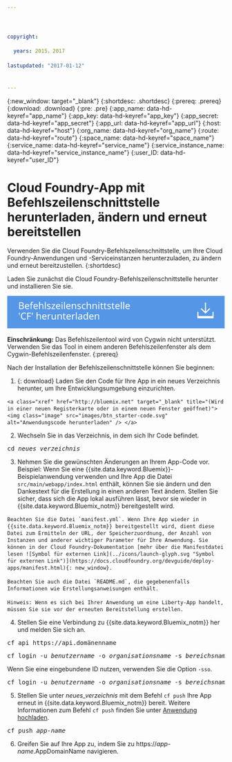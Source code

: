 ```yaml
---



copyright:

  years: 2015，2017

lastupdated: "2017-01-12"


---
```


{:new_window: target="_blank"}
{:shortdesc: .shortdesc}
{:prereq: .prereq}
{:download: .download}
{:pre: .pre}
{:app_name: data-hd-keyref="app_name"}
{:app_key: data-hd-keyref="app_key"}
{:app_secret: data-hd-keyref="app_secret"}
{:app_url: data-hd-keyref="app_url"}
{:host: data-hd-keyref="host"}
{:org_name: data-hd-keyref="org_name"}
{:route: data-hd-keyref="route"}
{:space_name: data-hd-keyref="space_name"}
{:service_name: data-hd-keyref="service_name"}
{:service_instance_name: data-hd-keyref="service_instance_name"}
{:user_ID: data-hd-keyref="user_ID"}

# Cloud Foundry-App mit Befehlszeilenschnittstelle herunterladen, ändern und erneut bereitstellen

Verwenden Sie die Cloud Foundry-Befehlszeilenschnittstelle, um Ihre Cloud Foundry-Anwendungen und -Serviceinstanzen herunterzuladen, zu ändern und erneut bereitzustellen.
{:shortdesc}

Laden Sie zunächst die Cloud Foundry-Befehlszeilenschnittstelle herunter und installieren Sie sie. 

<p>
<a class="xref" href="https://github.com/cloudfoundry/cli/releases" target="_blank" title="(Wird in einer neuen Registerkarte oder in einem neuen Fenster geöffnet)"><img class="image" src="images/btn_cf_commandline.svg" alt="Cloud Foundry-Befehlszeilenschnittstelle herunterladen" /> </a>
</p>

**Einschränkung:** Das Befehlszeilentool wird von Cygwin nicht unterstützt. Verwenden Sie das Tool in einem anderen Befehlszeilenfenster als dem Cygwin-Befehlszeilenfenster.
{:prereq}

Nach der Installation der Befehlszeilenschnittstelle können Sie beginnen:

  1. {: download} Laden Sie den Code für Ihre App in ein neues Verzeichnis herunter, um Ihre Entwicklungsumgebung einzurichten.
  
    <a class="xref" href="http://bluemix.net" target="_blank" title="(Wird in einer neuen Registerkarte oder in einem neuen Fenster geöffnet)"><img class="image" src="images/btn_starter-code.svg" alt="Anwendungscode herunterladen" /> </a>

  2. Wechseln Sie in das Verzeichnis, in dem sich Ihr Code befindet.

  <pre class="pre">cd <var class="keyword varname">neues_verzeichnis</var></pre>

  3.  Nehmen Sie die gewünschten Änderungen an Ihrem App-Code vor. Beispiel: Wenn Sie eine {{site.data.keyword.Bluemix}}-Beispielanwendung verwenden und Ihre App die Datei `src/main/webapp/index.html` enthält, können Sie sie ändern und den Dankestext für die Erstellung in einen anderen Text ändern. Stellen Sie sicher, dass sich die App lokal ausführen lässt, bevor sie wieder in {{site.data.keyword.Bluemix_notm}} bereitgestellt wird.

    Beachten Sie die Datei `manifest.yml`. Wenn Ihre App wieder in {{site.data.keyword.Bluemix_notm}} bereitgestellt wird, dient diese Datei zum Ermitteln der URL, der Speicherzuordnung, der Anzahl von Instanzen und anderer wichtiger Parameter für Ihre Anwendung. Sie können in der Cloud Foundry-Dokumentation [mehr über die Manifestdatei lesen ![Symbol für externen Link](../icons/launch-glyph.svg "Symbol für externen Link")](https://docs.cloudfoundry.org/devguide/deploy-apps/manifest.html){: new_window}.

    Beachten Sie auch die Datei `README.md`, die gegebenenfalls Informationen wie Erstellungsanweisungen enthält.

    Hinweis: Wenn es sich bei Ihrer Anwendung um eine Liberty-App handelt, müssen Sie sie vor der erneuten Bereitstellung erstellen.

  4. Stellen Sie eine Verbindung zu {{site.data.keyword.Bluemix_notm}} her und melden Sie sich an.

  <pre class="pre">cf api https://api.<span class="keyword" data-hd-keyref="DomainName">domänenname</span></pre>

  <pre class="pre">cf login -u <var class="keyword varname" data-hd-keyref="user_ID">benutzername</var> -o <var class="keyword varname" data-hd-keyref="org_name">organisationsname</var> -s <var class="keyword varname" data-hd-keyref="space_name">bereichsname</var></pre>

  Wenn Sie eine eingebundene ID nutzen, verwenden Sie die Option `-sso`.

  <pre class="pre">cf login -u <var class="keyword varname" data-hd-keyref="user_ID">benutzername</var> -o <var class="keyword varname" data-hd-keyref="org_name">organisationsname</var> -s <var class="keyword varname" data-hd-keyref="space_name">bereichsname</var> -sso</pre>

  5. Stellen Sie unter <var class="keyword varname">neues_verzeichnis</var> mit dem Befehl `cf push` Ihre App erneut in {{site.data.keyword.Bluemix_notm}} bereit. Weitere Informationen zum Befehl `cf push` finden Sie unter [Anwendung hochladen](/docs/starters/upload_app.html).

  <pre class="pre">cf push <var class="keyword varname" data-hd-keyref="app_name">app-name</var></pre>

  6. Greifen Sie auf Ihre App zu, indem Sie zu https://<var class="keyword varname" data-hd-keyref="app_name">app-name</var>.<span class="keyword" data-hd-keyref="APPDomain">AppDomainName</span> navigieren.
